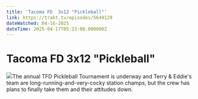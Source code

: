 ```yaml
---
title: 'Tacoma FD  3x12 "Pickleball"' 
link: https://trakt.tv/episodes/5649129
dateWatched: 04-16-2025
dateTime: 2025-04-17T05:23:00.000000Z
---
```

# Tacoma FD  3x12 "Pickleball"

![](https://walter-r2.trakt.tv/images/episodes/005/649/129/screenshots/thumb/742eb05735.jpg)The annual TFD Pickleball Tournament is underway and Terry &amp; Eddie's team are long-running-and-very-cocky station champs, but the crew has plans to finally take them and their attitudes down.